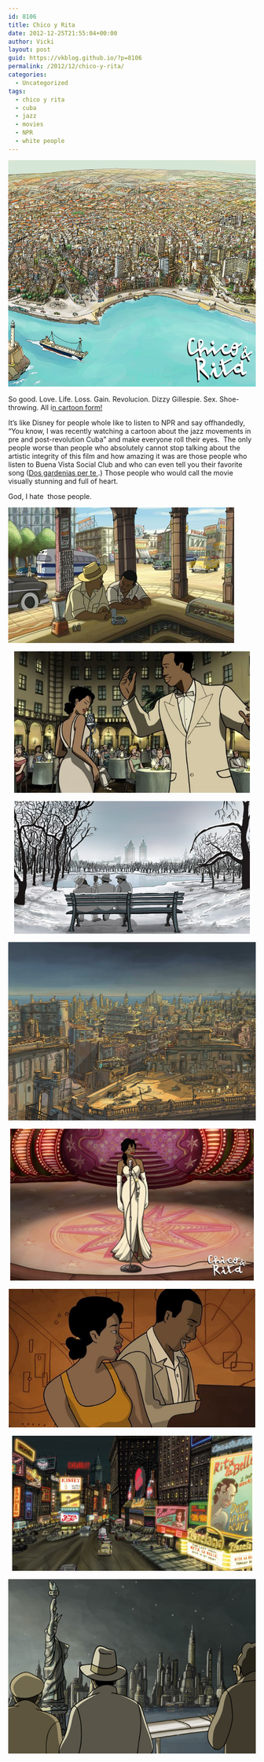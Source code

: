 ```yaml
---
id: 8106
title: Chico y Rita
date: 2012-12-25T21:55:04+00:00
author: Vicki
layout: post
guid: https://vkblog.github.io/?p=8106
permalink: /2012/12/chico-y-rita/
categories:
  - Uncategorized
tags:
  - chico y rita
  - cuba
  - jazz
  - movies
  - NPR
  - white people
---
```

<p style="text-align: center;">
  <a href="https://vkblog.github.io/2012/12/chico-y-rita/habana_ipad_1024x768/" rel="attachment wp-att-8107"><img class="aligncenter  wp-image-8107" alt="habana_ipad_1024x768" src="https://raw.githubusercontent.com/vkblog/vkblog.github.io/master/public/img/2012/12/habana_ipad_1024x768.jpg" width="614" height="461" /></a>
</p>

So good. Love. Life. Loss. Gain. Revolucion. Dizzy Gillespie. Sex. Shoe-throwing. All i<a href="https://www.youtube.com/movie?v=m7NEa9B_als&feature=mv_sr" target="_blank">n cartoon form!</a>

It&#8217;s like Disney for people whole like to listen to NPR and say offhandedly, &#8220;You know, I was recently watching a cartoon about the jazz movements in pre and post-revolution Cuba&#8221; and make everyone roll their eyes.  The only people worse than people who absolutely cannot stop talking about the artistic integrity of this film and how amazing it was are those people who listen to Buena Vista Social Club and who can even tell you their favorite song (<a href="https://www.youtube.com/watch?v=5pKW7qvYSHU" target="_blank">Dos gardenias per te </a>.) Those people who would call the movie visually stunning and full of heart.

God, I hate  those people.

<a href="https://vkblog.github.io/2012/12/chico-y-rita/chico-rita-006/" rel="attachment wp-att-8108"><img class="aligncenter size-full wp-image-8108" alt="Chico--Rita-006" src="https://raw.githubusercontent.com/vkblog/vkblog.github.io/master/public/img/2012/12/Chico-Rita-006.jpg" width="460" height="276" /></a>

<p style="text-align: center;">
  <a href="https://vkblog.github.io/2012/12/chico-y-rita/chico-y-rita71/" rel="attachment wp-att-8109"><img class="aligncenter  wp-image-8109" alt="chico-y-rita71" src="https://raw.githubusercontent.com/vkblog/vkblog.github.io/master/public/img/2012/12/chico-y-rita71.jpg" width="480" height="288" /></a>
</p>

<p style="text-align: center;">
  <a href="https://vkblog.github.io/2012/12/chico-y-rita/chico_y_rita10gr/" rel="attachment wp-att-8110"><img class="aligncenter  wp-image-8110" alt="chico_y_rita10gr" src="https://raw.githubusercontent.com/vkblog/vkblog.github.io/master/public/img/2012/12/chico_y_rita10gr.jpg" width="480" height="270" /></a>
</p>

<p style="text-align: center;">
  <a href="https://vkblog.github.io/2012/12/chico-y-rita/background_16/" rel="attachment wp-att-8111"><img class="aligncenter  wp-image-8111" alt="background_16" src="https://raw.githubusercontent.com/vkblog/vkblog.github.io/master/public/img/2012/12/background_16.jpg" width="513" height="363" /></a>
</p>

<p style="text-align: center;">
  <a href="https://vkblog.github.io/2012/12/chico-y-rita/rita_1680x1050/" rel="attachment wp-att-8112"><img class="aligncenter  wp-image-8112" alt="rita_1680x1050" src="https://raw.githubusercontent.com/vkblog/vkblog.github.io/master/public/img/2012/12/rita_1680x1050.jpg" width="496" height="309" /></a>
</p>

<p style="text-align: center;">
  <a href="https://vkblog.github.io/2012/12/chico-y-rita/628x471/" rel="attachment wp-att-8113"><img class="aligncenter  wp-image-8113" alt="628x471" src="https://raw.githubusercontent.com/vkblog/vkblog.github.io/master/public/img/2012/12/628x471.jpg" width="502" height="282" /></a>
</p>

<p style="text-align: center;">
  <a href="https://vkblog.github.io/2012/12/chico-y-rita/post225-7/" rel="attachment wp-att-8114"><img class="aligncenter  wp-image-8114" alt="post225.7" src="https://raw.githubusercontent.com/vkblog/vkblog.github.io/master/public/img/2012/12/post225.7.jpg" width="489" height="275" /></a>
</p>

<p style="text-align: center;">
  <p style="text-align: center;">
    <a href="https://vkblog.github.io/2012/12/chico-y-rita/post225-6/" rel="attachment wp-att-8118"><img class="aligncenter  wp-image-8118" alt="post225.6" src="https://raw.githubusercontent.com/vkblog/vkblog.github.io/master/public/img/2012/12/post225.6.jpg" width="595" height="355" /></a>
  </p>